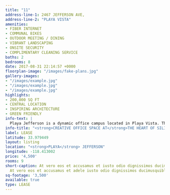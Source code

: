 ```yaml
---
title: "11"
address-line-1: 2467 JEFFERSON AVE,
address-line-2: "PLAYA VISTA"
amenities:
- FIBER INTERNET
- COMMUNAL BIKES
- OUTDOOR MEETING / DINING
- VIBRANT LANDSCAPING
- ONSITE SECURITY
- COMPLIMENTARY CLEANING SERVICE
baths: 2
bedrooms: 8
date: 2017-08-31 22:14:57 +0000
floorplan-image: "/images/fake-plans.jpg"
gallery-images:
- "/images/example.jpg"
- "/images/example.jpg"
- "/images/example.jpg"
highlights:
- 200,000 SQ FT
- CENTRAL LOCATION
- INSPIRING ARCHITECTURE
- GREEN FRIENDLY
info-text: |
  Playa Jefferson is a dynamic office campus located in Playa Vista. The campus features over 200,000 square feet of creative office space, with dramatic and distincitive architecure, substantial experior shared communal space, easy access to both the 90 and the 405 freeways, and is directly across the street from all of the amenitite at Runway Playa Vista.
info-title: "<strong>CREATIVE OFFICE SPACE AT</strong>THE HEART OF SILICON BEACH."
label: LEASE
latitude: 33.979449
layout: listing
location: "<strong>PLAYA</strong> JEFFERSON"
longitude: -118.413002
price: '4,500'
rooms: 9
short-caption: At vero eos et accusamus et iusto odio dignissimos ducimus qui blanditiis
  At vero eos et accusamus et adele iusto odio dignissimos ducimusquiblanditiis
sq-footage: '3,500'
available: true
type: LEASE
---
```

